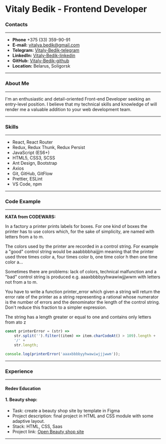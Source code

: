 # Vitaly Bedik - Frontend Developer

### Contacts

---

-   **Phone** +375 (33) 359-90-91
-   **E-mail:** vitalya.bedik@gmail.com
-   **Telegram:** [Vitaly-Bedik-telegram](https://t.me/vitalibedik)
-   **LinkedIn:** [Vitaly-Bedik-linkedin](https://linkedin.com/in/vitalyabedik/)
-   **GitHub:** [Vitaly-Bedik-github](https://github.com/vitalyabedik/)
-   **Location:** Belarus, Soligorsk

---

### About Me

---

I'm an enthusiastic and detail-oriented Front-end Developer seeking
an entry-level position.
I believe that my technical skills and knowledge of will render me a
valuable addition to your web development team.

---

### Skills

---

-   React, React Router
-   Redux, Redux Thunk, Redux Persist
-   JavaScript (ES6+)
-   HTML5, CSS3, SCSS
-   Ant Design, Bootstrap
-   Axios
-   Git, GitHub, GitFlow
-   Prettier, ESLint
-   VS Code, npm

---

### Code Example

---

**KATA from CODEWARS:**

In a factory a printer prints labels for boxes. For one kind of boxes the printer has to use colors which, for the sake of simplicity, are named with letters from a to m.

The colors used by the printer are recorded in a control string. For example a "good" control string would be aaabbbbhaijjjm meaning that the printer used three times color a, four times color b, one time color h then one time color a...

Sometimes there are problems: lack of colors, technical malfunction and a "bad" control string is produced e.g. aaaxbbbbyyhwawiwjjjwwm with letters not from a to m.

You have to write a function printer_error which given a string will return the error rate of the printer as a string representing a rational whose numerator is the number of errors and the denominator the length of the control string. Don't reduce this fraction to a simpler expression.

The string has a length greater or equal to one and contains only letters from ato z

```javascript
const printerError = (str) =>
    str.split('').filter((item) => item.charCodeAt() > 109).length +
    '/' +
    str.length;

console.log(printerError('aaaxbbbbyyhwawiwjjjwwm'));
```

---

### Experience

---

#### Redev Education

#### 1. **Beauty shop**:

-   Task: create a beauty shop site by template in Figma
-   Project description: final project in HTML and CSS module with some adaptive layout.
-   Stack: HTML, CSS, Saas
-   Project link: [Open Beauty shop site](https://vitalyabedik.github.io/Redev.HTML-CSS.Final-project/)

---
